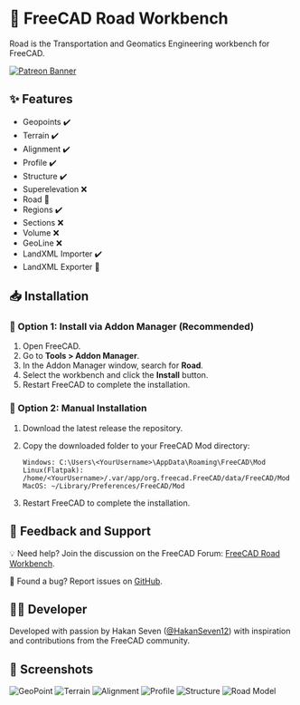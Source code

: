 # 🚧 FreeCAD Road Workbench

Road is the Transportation and Geomatics Engineering workbench for FreeCAD. 

[![Patreon Banner](https://github.com/user-attachments/assets/60067915-40ea-4147-9996-334b2cc078bd)](https://patreon.com/HakanSeven12)

## ✨ Features

* Geopoints ✔️
* Terrain ✔️
* Alignment ✔️
* Profile ✔️
* Structure ✔️
* Superelevation ❌
* Road 🔄
* Regions ✔️
* Sections ❌
* Volume ❌
* GeoLine ❌
* LandXML Importer ✔️
* LandXML Exporter 🔄

## 📥 Installation
### 🔹 Option 1: Install via Addon Manager (Recommended)

1. Open FreeCAD.
2. Go to **Tools > Addon Manager**.
3. In the Addon Manager window, search for **Road**.
4. Select the workbench and click the **Install** button.
5. Restart FreeCAD to complete the installation.

### 🔹 Option 2: Manual Installation

1. Download the latest release the repository.
2. Copy the downloaded folder to your FreeCAD Mod directory:

    ```
    Windows: C:\Users\<YourUsername>\AppData\Roaming\FreeCAD\Mod
    Linux(Flatpak): /home/<YourUsername>/.var/app/org.freecad.FreeCAD/data/FreeCAD/Mod
    MacOS: ~/Library/Preferences/FreeCAD/Mod
    ```

3. Restart FreeCAD to complete the installation.

## 💬 Feedback and Support

💡 Need help? Join the discussion on the FreeCAD Forum: [FreeCAD Road Workbench](https://forum.freecadweb.org/viewtopic.php?f=8&t=34371).

🐞 Found a bug? Report issues on [GitHub](https://github.com/HakanSeven12/Road/issues).

## 👨‍💻 Developer

Developed with passion by Hakan Seven ([@HakanSeven12](https://github.com/HakanSeven12)) with inspiration and contributions from the FreeCAD community.

## 📸 Screenshots
![GeoPoint](https://github.com/user-attachments/assets/7803dbdc-f646-4d34-80e5-c040a949567b)
![Terrain](https://github.com/user-attachments/assets/7c6e91fb-4e6a-466c-a59d-e3a20a543dca)
![Alignment](https://github.com/user-attachments/assets/423c2bdb-91f7-4ae9-8187-28902157d0a2)
![Profile](https://github.com/user-attachments/assets/4550b37c-ded8-46e9-a480-57bb5f941d9b)
![Structure](https://github.com/user-attachments/assets/e1224ba8-4c80-4e4a-92bc-24d42024a67d)
![Road Model](https://github.com/user-attachments/assets/ef780b2d-c22a-4211-8bab-b413ca2c87ec)
